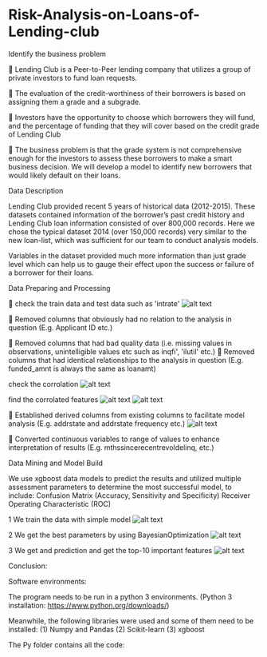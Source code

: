 # Risk-Analysis-on-Loans-of-Lending-club
Identify the business problem 

	Lending Club is a Peer-to-Peer lending company that utilizes a group of private investors to fund loan requests. 

	The evaluation of the credit-worthiness of their borrowers is based on assigning them a grade and a subgrade.

	Investors have the opportunity to choose which borrowers they will fund, and the percentage of funding that they will cover based on the credit grade of Lending Club

	The business problem is that the grade system is not comprehensive enough for the investors to assess these borrowers to make a smart business decision. We will develop a model to identify new borrowers that would likely default on their loans.

Data Description

Lending Club provided recent 5 years of historical data (2012-2015). These datasets contained information of the borrower’s past credit history and Lending Club loan information consisted of over 800,000 records.  Here we chose the typical dataset 2014 (over 150,000 records) very similar to the new loan-list, which was sufficient for our team to conduct   analysis models.

Variables in the dataset provided much more information than just grade level which can help us to gauge their effect upon the success or failure of a borrower for their loans.

Data Preparing and Processing

	check the train data and test data such as 'intrate'
![alt text](https://github.com/shenbingdy/Risk-Analysis-on-Loans-of-Lending-club/blob/master/data/intrate.png)

	Removed columns that obviously had no relation to the analysis in question (E.g. Applicant ID etc.)

	Removed columns that had bad quality data (i.e. missing values in observations, unintelligible values etc such as inqfi', 'ilutil' etc.)
	Removed columns that had identical relationships to the analysis in question (E.g. funded_amnt is  always the same as loanamt)

check the corrolation 
 ![alt text](https://github.com/shenbingdy/Risk-Analysis-on-Loans-of-Lending-club/blob/master/data/cor.png)

find the corrolated features
 ![alt text](https://github.com/shenbingdy/Risk-Analysis-on-Loans-of-Lending-club/blob/master/data/'numsats'.png)
 ![alt text](https://github.com/shenbingdy/Risk-Analysis-on-Loans-of-Lending-club/blob/master/data/loanamnt.png)

	Established derived columns from existing columns to facilitate model analysis (E.g. addrstate and addrstate frequency etc.)
![alt text](https://github.com/shenbingdy/Risk-Analysis-on-Loans-of-Lending-club/blob/master/data/allstate.png)

	Converted continuous variables to range of values to enhance interpretation of results (E.g. mthssincerecentrevoldelinq, etc.)

Data Mining and Model Build

We use xgboost data models to predict the results and utilized multiple assessment parameters to determine the most successful model, to include: Confusion Matrix (Accuracy, Sensitivity and Specificity) Receiver Operating Characteristic (ROC)

1 We train the data with simple model
![alt text](https://github.com/shenbingdy/Risk-Analysis-on-Loans-of-Lending-club/blob/master/data/roc1.png)

2 We get the best parameters by using BayesianOptimization
![alt text](https://github.com/shenbingdy/Risk-Analysis-on-Loans-of-Lending-club/blob/master/data/roc2.png)

3 We get and prediction and get the top-10 important features
![alt text](https://github.com/shenbingdy/Risk-Analysis-on-Loans-of-Lending-club/blob/master/data/importance.png)

Conclusion:


Software environments:

The program needs to be run in a python 3 environments. (Python 3 installation: https://www.python.org/downloads/)

Meanwhile, the following libraries were used and some of them need to be installed: (1)	Numpy and Pandas (2)	Scikit-learn (3) xgboost 

The Py folder contains all the code:

